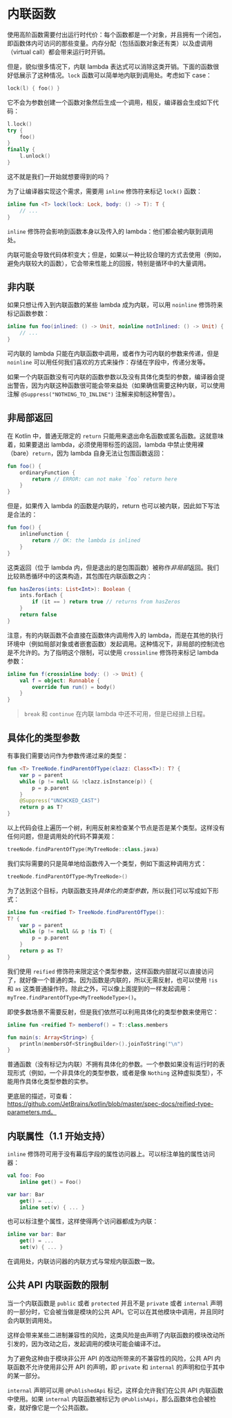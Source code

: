 # 内联函数
使用高阶函数需要付出运行时代价：每个函数都是一个对象，并且拥有一个闭包，即函数体内可访问的那些变量。内存分配（包括函数对象还有类）以及虚调用（virtual call）都会带来运行时开销。

但是，貌似很多情况下，内联 lambda 表达式可以消除这类开销。下面的函数很好低展示了这种情况。`lock` 函数可以简单地内联到调用处。考虑如下 case：

```kotlin
lock(l) { foo() }
```

它不会为参数创建一个函数对象然后生成一个调用，相反，编译器会生成如下代码：

```kotlin
l.lock()
try {
    foo()
}
finally {
    l.unlock()
}
```

这不就是我们一开始就想要得到的吗？

为了让编译器实现这个需求，需要用 `inline` 修饰符来标记 `lock()` 函数：

```kotlin
inline fun <T> lock(lock: Lock, body: () -> T): T {
    // ...
}
```

`inline` 修饰符会影响到函数本身以及传入的 lambda：他们都会被内联到调用处。

内联可能会导致代码体积变大；但是，如果以一种比较合理的方式去使用（例如，避免内联较大的函数），它会带来性能上的回报，特别是循环中的大量调用。

## 非内联
如果只想让传入到内联函数的某些 lambda 成为内联，可以用 `noinline` 修饰符来标记函数参数：

```kotlin
inline fun foo(inlined: () -> Unit, noinline notInlined: () -> Unit) {
    // ...
}
```

可内联的 lambda 只能在内联函数中调用，或者作为可内联的参数来传递，但是 `noinline` 可以用任何我们喜欢的方式来操作：存储在字段中，传递分发等。

如果一个内联函数没有可内联的函数参数以及没有具体化类型的参数，编译器会提出警告，因为内联这种函数很可能会带来益处（如果确信需要这种内联，可以使用注解 `@Suppress("NOTHING_TO_INLINE")` 注解来抑制这种警告）。

## 非局部返回
在 Kotlin 中，普通无限定的 `return` 只能用来退出命名函数或匿名函数。这就意味着，如果要退出 lambda，必须使用带标签的返回，lambda 中禁止使用裸（bare）`return`，因为 lambda 自身无法让包围函数返回：

```kotlin
fun foo() {
    ordinaryFunction {
        return // ERROR: can not make `foo` return here
    }
}
```

但是，如果传入 lambda 的函数是内联的，return 也可以被内联，因此如下写法是合法的：

```kotlin
fun foo() {
    inlineFunction {
        return // OK: the lambda is inlined
    }
}
```

这类返回（位于 lambda 内，但是退出的是包围函数）被称作*非局部*返回。我们比较熟悉循环中的这类构造，其包围在内联函数之内：

```kotlin
fun hasZeros(ints: List<Int>): Boolean {
    ints.forEach {
        if (it == ) return true // returns from hasZeros
    }
    return false
}
```

注意，有的内联函数不会直接在函数体内调用传入的 lambda，而是在其他的执行环境中（例如局部对象或者嵌套函数）发起调用。这种情况下，非局部的控制流也是不允许的。为了指明这个限制，可以使用 `crossinline` 修饰符来标记 lambda 参数：

```kotlin
inline fun f(crossinline body: () -> Unit) {
    val f = object: Runnable {
        override fun run() = body()
    }
}
```

> `break` 和 `continue` 在内联 lambda 中还不可用，但是已经排上日程。

## 具体化的类型参数
有事我们需要访问作为参数传递过来的类型：

```kotlin
fun <T> TreeNode.findParentOfType(clazz: Class<T>): T? {
    var p = parent
    while (p != null && !clazz.isInstance(p)) {
        p = p.parent
    }
    @Suppress("UNCHCKED_CAST")
    return p as T?
}
```

以上代码会往上遍历一个树，利用反射来检查某个节点是否是某个类型。这样没有任何问题，但是调用处的代码不算美观：

```kotlin
treeNode.findParentOfType(MyTreeNode::class.java)
```

我们实际需要的只是简单地给函数传入一个类型，例如下面这种调用方式：

```kotlin
treeNode.findParentOfType<MyTreeNode>()
```

为了达到这个目标，内联函数支持*具体化的类型参数*，所以我们可以写成如下形式：

```kotlin
inline fun <reified T> TreeNode.findParentOfType():
T? {
    var p = parent
    while (p != null && p !is T) {
        p = p.parent
    }
    return p as T?
}
```
我们使用 `reified` 修饰符来限定这个类型参数，这样函数内部就可以直接访问了，就好像一个普通的类。因为函数是内联的，所以无需反射，也可以使用 `!is` 和 `as` 这类普通操作符。除此之外，可以像上面提到的一样发起调用：`myTree.findParentOfType<MyTreeNodeType>()`。

即使多数场景不需要反射，但是我们依然可以利用具体化的类型参数来使用它：

```kotlin
inline fun <reified T> memberof() = T::class.members

fun main(s: Array<String>) {
    println(membersOf<StringBuilder>().joinToString("\n")
}
```

普通函数（没有标记为内联）不拥有具体化的参数。一个参数如果没有运行时的表现形式（例如，一个非具体化的类型参数，或者是像 `Nothing` 这种虚拟类型），不能用作具体化类型参数的实参。

更底层的描述，可查看：https://github.com/JetBrains/kotlin/blob/master/spec-docs/reified-type-parameters.md。

## 内联属性（1.1 开始支持）

`inline` 修饰符可用于没有幕后字段的属性访问器上。可以标注单独的属性访问器：

```kotlin
val foo: Foo
    inline get() = Foo()

var bar: Bar
    get() = ...
    inline set(v) { ... }
```

也可以标注整个属性，这样使得两个访问器都成为内联：

```kotlin
inline var bar: Bar
    get() = ...
    set(v) { ... }
```

在调用处，内联访问器的内联方式与常规内联函数一致。

## 公共 API 内联函数的限制
当一个内联函数是 `public` 或者 `protected` 并且不是 `private` 或者 `internal` 声明的一部分时，它会被当做是模块的公共 API。它可以在其他模块中调用，并且同时会内联到调用处。

这样会带来某些二进制兼容性的风险，这类风险是由声明了内联函数的模块改动所引发的，因为改动之后，发起调用的模块可能会编译不过。

为了避免这种由于模块非公开 API 的改动所带来的不兼容性的风险，公共 API 内联函数不允许使用非公开 API 的声明，即 `private` 和 `internal` 的声明和位于其中的某一部分。

`internal` 声明可以用 `@PublishedApi` 标记，这样会允许我们在公共 API 内联函数中使用。如果 `internal` 内联函数被标记为 `@PublishApi`，那么函数体也会被检查，就好像它是一个公共函数。


